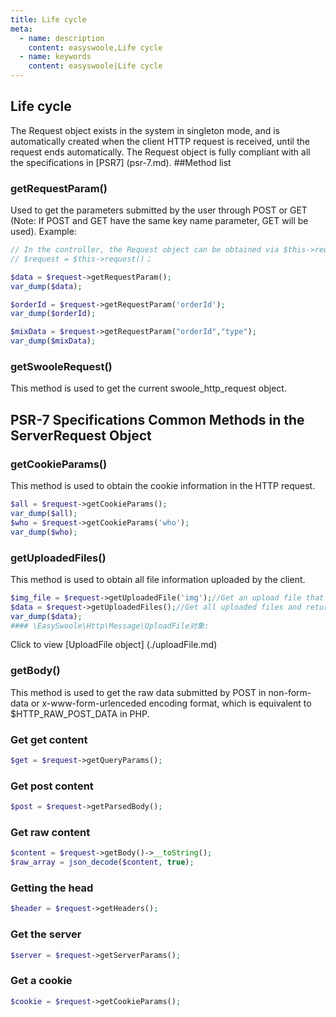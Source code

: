 ```yaml
---
title: Life cycle
meta:
  - name: description
    content: easyswoole,Life cycle
  - name: keywords
    content: easyswoole|Life cycle
---
```

## Life cycle
The Request object exists in the system in singleton mode, and is automatically created when the client HTTP request is received, until the request ends automatically. The Request object is fully compliant with all the specifications in [PSR7] (psr-7.md).
##Method list
### getRequestParam()
Used to get the parameters submitted by the user through POST or GET (Note: If POST and GET have the same key name parameter, GET will be used).
Example:
```php
// In the controller, the Request object can be obtained via $this->request()
// $request = $this->request()；

$data = $request->getRequestParam();
var_dump($data);

$orderId = $request->getRequestParam('orderId');
var_dump($orderId);

$mixData = $request->getRequestParam("orderId","type");
var_dump($mixData);
```
### getSwooleRequest()
This method is used to get the current swoole_http_request object.

## PSR-7 Specifications Common Methods in the ServerRequest Object
### getCookieParams()
This method is used to obtain the cookie information in the HTTP request.
```php
$all = $request->getCookieParams();
var_dump($all);
$who = $request->getCookieParams('who');
var_dump($who);
```
### getUploadedFiles()
This method is used to obtain all file information uploaded by the client.
```php
$img_file = $request->getUploadedFile('img');//Get an upload file that returns an object of \EasySwoole\Http\Message\UploadFile
$data = $request->getUploadedFiles();//Get all uploaded files and return an array containing the \EasySwoole\Http\Message\UploadFile object
var_dump($data);
#### \EasySwoole\Http\Message\UploadFile对象:
```
Click to view [UploadFile object] (./uploadFile.md)

### getBody()
This method is used to get the raw data submitted by POST in non-form-data or x-www-form-urlenceded encoding format, which is equivalent to $HTTP_RAW_POST_DATA in PHP.

### Get get content
```php
$get = $request->getQueryParams();
```

### Get post content
```php
$post = $request->getParsedBody();
```

### Get raw content
```php
$content = $request->getBody()->__toString();
$raw_array = json_decode($content, true);
```

### Getting the head
```php
$header = $request->getHeaders();
```
### Get the server
```php
$server = $request->getServerParams();
```
### Get a cookie
```php
$cookie = $request->getCookieParams();
```
